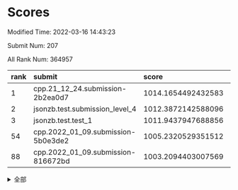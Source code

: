 # Scores

Modified Time: 2022-03-16 14:43:23

Submit Num: 207

All Rank Num: 364957

| rank |               submit               |       score        |       sigma        | pk_num |
| :--- | :--------------------------------- | :----------------- | :----------------- | :----- |
| 1    | cpp.21_12_24.submission-2b2ea0d7   | 1014.1654492432583 | 0.8059364452993364 | 7052   |
| 2    | jsonzb.test.submission_level_4     | 1012.3872142588096 | 0.7848641732992407 | 7054   |
| 3    | jsonzb.test.test_1                 | 1011.9437947688856 | 0.7974961849477623 | 7048   |
| 54   | cpp.2022_01_09.submission-5b0e3de2 | 1005.2320529351512 | 0.7194472571189532 | 7050   |
| 88   | cpp.2022_01_09.submission-816672bd | 1003.2094403007569 | 0.7124001380258415 | 7050   |


<details>
<summary>全部</summary>

| rank |                 submit                 |       score        |       sigma        | pk_num |
| :--- | :------------------------------------- | :----------------- | :----------------- | :----- |
| 1    | cpp.21_12_24.submission-2b2ea0d7       | 1014.1654492432583 | 0.8059364452993364 | 7052   |
| 2    | jsonzb.test.submission_level_4         | 1012.3872142588096 | 0.7848641732992407 | 7054   |
| 3    | jsonzb.test.test_1                     | 1011.9437947688856 | 0.7974961849477623 | 7048   |
| 4    | gobigger.level_3.submission_level_3_20 | 1011.6614572878381 | 0.7598708129677054 | 7051   |
| 5    | gobigger.level_3.submission_level_3_47 | 1011.6337599136784 | 0.8001100790293    | 7051   |
| 6    | gobigger.level_3.submission_level_3_12 | 1011.5332288090622 | 0.773448967602089  | 7052   |
| 7    | gobigger.level_3.submission_level_3_6  | 1011.1695929757551 | 0.7797999062023414 | 7049   |
| 8    | gobigger.level_3.submission_level_3_10 | 1011.0031500005699 | 0.7848491767905893 | 7050   |
| 9    | gobigger.level_3.submission_level_3_28 | 1010.9680559590741 | 0.7461837842439428 | 7056   |
| 10   | gobigger.level_3.submission_level_3_9  | 1010.9581476346923 | 0.7792525106161695 | 7058   |
| 11   | gobigger.level_3.submission_level_3_33 | 1010.9548611637094 | 0.7654062621848604 | 7058   |
| 12   | gobigger.level_3.submission_level_3_7  | 1010.9008600599534 | 0.7594029225528833 | 7050   |
| 13   | gobigger.level_3.submission_level_3_3  | 1010.773096725685  | 0.7763322150045341 | 7049   |
| 14   | gobigger.level_3.submission_level_3_38 | 1010.7560111404999 | 0.753087042484325  | 7047   |
| 15   | gobigger.level_3.submission_level_3_5  | 1010.7416461067087 | 0.7646523626458167 | 7047   |
| 16   | gobigger.level_3.submission_level_3_39 | 1010.7369638147635 | 0.7590559691952916 | 7053   |
| 17   | gobigger.level_3.submission_level_3_24 | 1010.6826076538335 | 0.7673903544266033 | 7050   |
| 18   | gobigger.level_3.submission_level_3_45 | 1010.6296813305171 | 0.7439632731943673 | 7055   |
| 19   | gobigger.level_3.submission_level_3_44 | 1010.6026337295724 | 0.7493885781149063 | 7058   |
| 20   | gobigger.level_3.submission_level_3_15 | 1010.5951623074878 | 0.7775151775586819 | 7053   |
| 21   | gobigger.level_3.submission_level_3_29 | 1010.55441097252   | 0.7543898281399959 | 7052   |
| 22   | gobigger.level_3.submission_level_3_35 | 1010.512209204499  | 0.7790104925460892 | 7054   |
| 23   | gobigger.level_3.submission_level_3_27 | 1010.4940496030055 | 0.762448439054577  | 7053   |
| 24   | gobigger.level_3.submission_level_3_16 | 1010.3090173482407 | 0.7922626313177052 | 7057   |
| 25   | gobigger.level_3.submission_level_3_11 | 1010.3060723781982 | 0.7625292626528385 | 7053   |
| 26   | gobigger.level_3.submission_level_3_26 | 1010.295915968269  | 0.7799654137350157 | 7053   |
| 27   | gobigger.level_3.submission_level_3_19 | 1010.2888547995996 | 0.7754321647843256 | 7053   |
| 28   | gobigger.level_3.submission_level_3_25 | 1010.1167688393076 | 0.7498069977027044 | 7052   |
| 29   | gobigger.level_3.submission_level_3_42 | 1010.0394045010333 | 0.748583770274906  | 7051   |
| 30   | gobigger.level_3.submission_level_3_8  | 1010.0098435316789 | 0.7361695109130088 | 7053   |
| 31   | gobigger.level_3.submission_level_3_48 | 1009.9959704865212 | 0.7766097584797578 | 7051   |
| 32   | gobigger.level_3.submission_level_3_37 | 1009.9483405667838 | 0.7580629677231308 | 7053   |
| 33   | gobigger.level_3.submission_level_3_18 | 1009.9224896951011 | 0.7605990904255476 | 7054   |
| 34   | gobigger.level_3.submission_level_3_40 | 1009.8962955889054 | 0.7495381869106259 | 7051   |
| 35   | gobigger.level_3.submission_level_3_34 | 1009.8344864444687 | 0.746543164831614  | 7060   |
| 36   | gobigger.level_3.submission_level_3_36 | 1009.8310476719473 | 0.7396239555414558 | 7053   |
| 37   | gobigger.level_3.submission_level_3_22 | 1009.8248372770286 | 0.7483304055278277 | 7049   |
| 38   | gobigger.level_3.submission_level_3_4  | 1009.7329327824026 | 0.749495065637827  | 7053   |
| 39   | gobigger.level_3.submission_level_3_1  | 1009.7098086637537 | 0.7305077413900725 | 7051   |
| 40   | gobigger.level_3.submission_level_3_31 | 1009.5790369492788 | 0.7651920720466282 | 7059   |
| 41   | gobigger.level_3.submission_level_3_30 | 1009.5617899325615 | 0.7567776321873159 | 7053   |
| 42   | gobigger.level_3.submission_level_3_17 | 1009.5438928331363 | 0.7810583978373694 | 7053   |
| 43   | gobigger.level_3.submission_level_3_23 | 1009.542381184269  | 0.7647277642978979 | 7051   |
| 44   | gobigger.level_3.submission_level_3_13 | 1009.5019475351404 | 0.7544478961552449 | 7051   |
| 45   | gobigger.level_3.submission_level_3_21 | 1009.3709408155897 | 0.7487245031093674 | 7050   |
| 46   | gobigger.level_3.submission_level_3_2  | 1009.3554324757897 | 0.7436370567688689 | 7056   |
| 47   | gobigger.level_3.submission_level_3_14 | 1009.2872258013472 | 0.7338945830257121 | 7054   |
| 48   | gobigger.level_3.submission_level_3_32 | 1009.0984308013669 | 0.7423737921094258 | 7051   |
| 49   | gobigger.level_3.submission_level_3_46 | 1009.07176465697   | 0.7552771293029419 | 7053   |
| 50   | gobigger.level_3.submission_level_3_0  | 1008.9260208899855 | 0.7447555520259622 | 7049   |
| 51   | gobigger.level_3.submission_level_3_41 | 1008.5815912704304 | 0.7501127026233773 | 7047   |
| 52   | gobigger.level_3.submission_level_3_49 | 1008.4067017898485 | 0.7353586858044725 | 7058   |
| 53   | gobigger.level_3.submission_level_3_43 | 1008.2056802866691 | 0.7515959367865451 | 7049   |
| 54   | cpp.2022_01_09.submission-5b0e3de2     | 1005.2320529351512 | 0.7194472571189532 | 7050   |
| 55   | gobigger.level_1.submission_level_1_44 | 1005.06620808756   | 0.7330801099925408 | 7051   |
| 56   | gobigger.level_1.submission_level_1_12 | 1004.9748454880468 | 0.7238765970476204 | 7055   |
| 57   | gobigger.level_1.submission_level_1_47 | 1004.5093496101994 | 0.734614465003145  | 7051   |
| 58   | gobigger.level_1.submission_level_1_18 | 1004.4247704826086 | 0.7269393870317075 | 7057   |
| 59   | gobigger.level_1.submission_level_1_34 | 1004.3981399988064 | 0.7179776190273083 | 7057   |
| 60   | gobigger.level_1.submission_level_1_24 | 1004.3680785455704 | 0.7227217100104112 | 7056   |
| 61   | gobigger.level_1.submission_level_1_6  | 1004.3345912895861 | 0.721649665026458  | 7045   |
| 62   | gobigger.level_1.submission_level_1_29 | 1004.3289984336666 | 0.7202580225186658 | 7057   |
| 63   | gobigger.level_1.submission_level_1_19 | 1004.3146792587202 | 0.7291717245201131 | 7052   |
| 64   | gobigger.level_1.submission_level_1_1  | 1004.3042024214784 | 0.709535594057974  | 7048   |
| 65   | gobigger.level_1.submission_level_1_38 | 1004.2836403040677 | 0.7381327311224978 | 7052   |
| 66   | gobigger.level_1.submission_level_1_37 | 1004.1488307121862 | 0.7190823812496272 | 7054   |
| 67   | gobigger.level_1.submission_level_1_43 | 1004.1118751106567 | 0.7140719109493417 | 7053   |
| 68   | gobigger.level_1.submission_level_1_41 | 1003.9667061695776 | 0.7130774380654819 | 7057   |
| 69   | gobigger.level_1.submission_level_1_22 | 1003.8844745968566 | 0.7177529815504914 | 7051   |
| 70   | gobigger.level_1.submission_level_1_40 | 1003.8304501477057 | 0.721879692500749  | 7052   |
| 71   | gobigger.level_1.submission_level_1_42 | 1003.8221410427251 | 0.713969227635211  | 7051   |
| 72   | gobigger.level_1.submission_level_1_46 | 1003.7414503067763 | 0.7169647856733207 | 7056   |
| 73   | gobigger.level_1.submission_level_1_8  | 1003.6740326153019 | 0.7252689126134887 | 7050   |
| 74   | gobigger.level_1.submission_level_1_16 | 1003.6600070484794 | 0.7110918522581996 | 7054   |
| 75   | gobigger.level_1.submission_level_1_14 | 1003.647928363398  | 0.7186506953579461 | 7056   |
| 76   | gobigger.level_1.submission_level_1_28 | 1003.6465913103386 | 0.722929392004029  | 7055   |
| 77   | gobigger.level_1.submission_level_1_23 | 1003.5640356520481 | 0.7245546251817351 | 7053   |
| 78   | gobigger.level_1.submission_level_1_3  | 1003.5523489601301 | 0.7253497326786094 | 7052   |
| 79   | gobigger.level_1.submission_level_1_49 | 1003.4699285925946 | 0.7193878154165545 | 7054   |
| 80   | gobigger.level_1.submission_level_1_7  | 1003.4615245147403 | 0.7130144110541509 | 7051   |
| 81   | gobigger.level_1.submission_level_1_21 | 1003.4549430630208 | 0.7185483340078866 | 7052   |
| 82   | gobigger.level_1.submission_level_1_48 | 1003.4430979284687 | 0.7109895717515115 | 7054   |
| 83   | gobigger.level_1.submission_level_1_26 | 1003.4206140148943 | 0.723965248807762  | 7053   |
| 84   | gobigger.level_1.submission_level_1_5  | 1003.3248753136888 | 0.7180756701401031 | 7053   |
| 85   | gobigger.level_1.submission_level_1_13 | 1003.2535049955973 | 0.7121289660894374 | 7047   |
| 86   | gobigger.level_1.submission_level_1_31 | 1003.2313295135228 | 0.7224355418700632 | 7049   |
| 87   | gobigger.level_1.submission_level_1_11 | 1003.2264451167106 | 0.7225834004762477 | 7050   |
| 88   | cpp.2022_01_09.submission-816672bd     | 1003.2094403007569 | 0.7124001380258415 | 7050   |
| 89   | gobigger.level_1.submission_level_1_45 | 1003.1837424605426 | 0.7150088236130142 | 7053   |
| 90   | gobigger.level_1.submission_level_1_15 | 1003.1395270548287 | 0.722354142429403  | 7054   |
| 91   | gobigger.level_1.submission_level_1_10 | 1003.1058664431131 | 0.7148309390207327 | 7045   |
| 92   | gobigger.level_1.submission_level_1_9  | 1003.0040830635382 | 0.7140850125130568 | 7053   |
| 93   | gobigger.level_1.submission_level_1_35 | 1002.8207279831187 | 0.7163090048987478 | 7057   |
| 94   | gobigger.level_1.submission_level_1_39 | 1002.792120712261  | 0.7205721201634783 | 7051   |
| 95   | gobigger.level_1.submission_level_1_30 | 1002.7081565729478 | 0.7098934158372201 | 7054   |
| 96   | gobigger.level_1.submission_level_1_32 | 1002.6848580983019 | 0.7157287531802664 | 7055   |
| 97   | gobigger.level_1.submission_level_1_0  | 1002.6318652468382 | 0.7124781061934973 | 7055   |
| 98   | gobigger.level_1.submission_level_1_4  | 1002.5093466629353 | 0.7072452971126005 | 7049   |
| 99   | gobigger.level_1.submission_level_1_20 | 1002.500983272257  | 0.7258389499027299 | 7049   |
| 100  | gobigger.level_1.submission_level_1_36 | 1002.4737893451527 | 0.7135687563673196 | 7053   |
| 101  | gobigger.level_1.submission_level_1_2  | 1002.402873450567  | 0.7268591632244983 | 7052   |
| 102  | gobigger.level_1.submission_level_1_25 | 1002.3752629448472 | 0.7172560310495577 | 7048   |
| 103  | gobigger.level_1.submission_level_1_27 | 1002.2913226337758 | 0.7164193477735655 | 7049   |
| 104  | gobigger.level_1.submission_level_1_33 | 1002.263653875902  | 0.7174398242998498 | 7053   |
| 105  | gobigger.level_1.submission_level_1_17 | 1001.2667097833221 | 0.7028813859493344 | 7055   |
| 106  | gobigger.random.submission_random_8    | 997.1648308537068  | 0.7152300473484954 | 7051   |
| 107  | gobigger.random.submission_random_43   | 997.1216726467624  | 0.7161176221268574 | 7051   |
| 108  | gobigger.random.submission_random_47   | 997.096752761055   | 0.7084059273974256 | 7054   |
| 109  | gobigger.random.submission_random_37   | 997.0965366371419  | 0.7136542713074212 | 7054   |
| 110  | gobigger.random.submission_random_41   | 997.0929500645323  | 0.7173534729272164 | 7050   |
| 111  | gobigger.random.submission_random_22   | 997.071127108013   | 0.6953693212908707 | 7055   |
| 112  | gobigger.random.submission_random_34   | 997.0667744952697  | 0.7275635313318054 | 7049   |
| 113  | gobigger.random.submission_random_49   | 996.9961333849619  | 0.7098165432565798 | 7053   |
| 114  | gobigger.random.submission_random_48   | 996.9370885540371  | 0.7009155938275677 | 7050   |
| 115  | gobigger.random.submission_random_45   | 996.7776882012488  | 0.7135854946444552 | 7047   |
| 116  | gobigger.random.submission_random_20   | 996.717063695176   | 0.7130234229162254 | 7049   |
| 117  | gobigger.random.submission_random_36   | 996.5698559266057  | 0.7157593160748801 | 7052   |
| 118  | gobigger.random.submission_random_28   | 996.4767961419915  | 0.7052631241840002 | 7051   |
| 119  | gobigger.random.submission_random_35   | 996.4419199108688  | 0.7074562194128079 | 7049   |
| 120  | gobigger.random.submission_random_44   | 996.4291255628817  | 0.7098945047550624 | 7056   |
| 121  | gobigger.random.submission_random_33   | 996.2903322688426  | 0.7093447344204686 | 7048   |
| 122  | gobigger.random.submission_random_19   | 996.2258075549173  | 0.7031513939539976 | 7056   |
| 123  | gobigger.random.submission_random_10   | 996.1129690221139  | 0.7250800100626034 | 7056   |
| 124  | gobigger.random.submission_random_0    | 996.0962860422142  | 0.7198640032578072 | 7052   |
| 125  | gobigger.random.submission_random_17   | 996.0739630338627  | 0.7074149079896205 | 7043   |
| 126  | gobigger.random.submission_random_4    | 996.0650470999095  | 0.7194546166730584 | 7053   |
| 127  | gobigger.random.submission_random_39   | 996.0413457600066  | 0.7130309496636607 | 7057   |
| 128  | gobigger.random.submission_random_24   | 996.0252435368194  | 0.7116498184115222 | 7053   |
| 129  | gobigger.random.submission_random_2    | 995.8929027376744  | 0.7259297435247166 | 7058   |
| 130  | gobigger.random.submission_random_14   | 995.8649972275108  | 0.7107783283375669 | 7052   |
| 131  | gobigger.random.submission_random_18   | 995.8630662843558  | 0.7060924362575626 | 7052   |
| 132  | gobigger.random.submission_random_42   | 995.8425935755919  | 0.7189010134334337 | 7050   |
| 133  | gobigger.random.submission_random_31   | 995.8155949521115  | 0.7146745623124283 | 7055   |
| 134  | gobigger.random.submission_random_21   | 995.7903146185772  | 0.7074543456890758 | 7052   |
| 135  | gobigger.random.submission_random_38   | 995.7764246741494  | 0.7249954530066045 | 7050   |
| 136  | gobigger.random.submission_random_5    | 995.7646510823404  | 0.722460997645719  | 7050   |
| 137  | gobigger.random.submission_random_29   | 995.73382026255    | 0.7130192233176905 | 7050   |
| 138  | gobigger.random.submission_random_25   | 995.7086990324162  | 0.7086827533785598 | 7058   |
| 139  | gobigger.random.submission_random_1    | 995.5970400170507  | 0.7076130340780418 | 7054   |
| 140  | gobigger.random.submission_random_23   | 995.5201696500212  | 0.7069242025573966 | 7050   |
| 141  | gobigger.random.submission_random_27   | 995.5061150731535  | 0.7217577252065367 | 7055   |
| 142  | gobigger.random.submission_random_3    | 995.3659978809524  | 0.704852908767414  | 7055   |
| 143  | gobigger.random.submission_random_30   | 995.3388418045151  | 0.7128836040940607 | 7052   |
| 144  | gobigger.random.submission_random_15   | 995.3165335336903  | 0.7243257943810905 | 7056   |
| 145  | gobigger.random.submission_random_46   | 995.2124933831419  | 0.7099814015271254 | 7052   |
| 146  | gobigger.random.submission_random_6    | 995.1562275917422  | 0.7104533323912021 | 7052   |
| 147  | gobigger.random.submission_random_26   | 995.0346499248607  | 0.7213220804826711 | 7054   |
| 148  | gobigger.random.submission_random_16   | 995.0288427270776  | 0.7068272812824409 | 7054   |
| 149  | gobigger.random.submission_random_32   | 995.0286374812472  | 0.7264129371729893 | 7051   |
| 150  | gobigger.random.submission_random_13   | 994.9710598009001  | 0.7024311493772307 | 7050   |
| 151  | gobigger.random.submission_random_9    | 994.9583423471493  | 0.71496726133836   | 7054   |
| 152  | gobigger.random.submission_random_40   | 994.7663275319586  | 0.7113659935097485 | 7057   |
| 153  | gobigger.random.submission_random_12   | 994.6530449925954  | 0.7387905028295976 | 7050   |
| 154  | gobigger.random.submission_random_11   | 994.6312012917157  | 0.7092927027494228 | 7050   |
| 155  | gobigger.random.submission_random_7    | 994.6000344280712  | 0.7386361973924728 | 7047   |
| 156  | gobigger.level_2.submission_level_2_30 | 994.0302922959961  | 0.7342082362847638 | 7055   |
| 157  | gobigger.level_2.submission_level_2_24 | 993.8625129443393  | 0.7359843370048126 | 7051   |
| 158  | gobigger.level_2.submission_level_2_29 | 993.716119525372   | 0.7377859860245961 | 7056   |
| 159  | gobigger.level_2.submission_level_2_9  | 993.6353908376773  | 0.7470486344397299 | 7057   |
| 160  | gobigger.level_2.submission_level_2_40 | 993.3716535547662  | 0.7330685184684835 | 7051   |
| 161  | gobigger.level_2.submission_level_2_10 | 993.2187373668833  | 0.7329224859810856 | 7055   |
| 162  | gobigger.level_2.submission_level_2_33 | 993.1575610680127  | 0.7403479252558167 | 7050   |
| 163  | gobigger.level_2.submission_level_2_11 | 992.8007024368538  | 0.7507512847402975 | 7048   |
| 164  | gobigger.level_2.submission_level_2_14 | 992.7954800695774  | 0.7413739922975224 | 7054   |
| 165  | gobigger.level_2.submission_level_2_48 | 992.7940462705188  | 0.7513787960255296 | 7052   |
| 166  | gobigger.level_2.submission_level_2_16 | 992.711474763241   | 0.7295686703767572 | 7052   |
| 167  | gobigger.level_2.submission_level_2_39 | 992.6372695268886  | 0.7432964887375607 | 7050   |
| 168  | gobigger.level_2.submission_level_2_41 | 992.5862432344007  | 0.7452342284655898 | 7051   |
| 169  | gobigger.level_2.submission_level_2_20 | 992.5811670388308  | 0.7365010488021986 | 7055   |
| 170  | gobigger.level_2.submission_level_2_6  | 992.5521890325967  | 0.7351782780012137 | 7052   |
| 171  | gobigger.level_2.submission_level_2_13 | 992.5181715251364  | 0.7345623460699608 | 7049   |
| 172  | gobigger.level_2.submission_level_2_4  | 992.5059798035642  | 0.7424122661501389 | 7055   |
| 173  | gobigger.level_2.submission_level_2_35 | 992.4617269927793  | 0.736746091406674  | 7050   |
| 174  | gobigger.level_2.submission_level_2_2  | 992.3125154653986  | 0.748690376784214  | 7053   |
| 175  | gobigger.level_2.submission_level_2_49 | 992.3051708464426  | 0.7478361387108484 | 7050   |
| 176  | gobigger.level_2.submission_level_2_3  | 992.2038819343336  | 0.7768125936208359 | 7053   |
| 177  | gobigger.level_2.submission_level_2_23 | 992.1673250653714  | 0.7529177039348524 | 7051   |
| 178  | gobigger.level_2.submission_level_2_37 | 992.1612104876688  | 0.7431591256188828 | 7055   |
| 179  | gobigger.level_2.submission_level_2_46 | 992.0452810567862  | 0.7342555371875373 | 7049   |
| 180  | gobigger.level_2.submission_level_2_17 | 992.0057572913224  | 0.7364794326196499 | 7050   |
| 181  | gobigger.level_2.submission_level_2_42 | 991.9225595229901  | 0.7259160144021403 | 7053   |
| 182  | gobigger.level_2.submission_level_2_19 | 991.9125463764456  | 0.7494033917844665 | 7061   |
| 183  | gobigger.level_2.submission_level_2_44 | 991.8330491082612  | 0.7540228598601731 | 7053   |
| 184  | gobigger.level_2.submission_level_2_36 | 991.6971932672805  | 0.7449797952049416 | 7053   |
| 185  | gobigger.level_2.submission_level_2_45 | 991.6572682765848  | 0.731115080884779  | 7053   |
| 186  | gobigger.level_2.submission_level_2_8  | 991.5462630924987  | 0.7502273098035144 | 7052   |
| 187  | gobigger.level_2.submission_level_2_0  | 991.5299227516994  | 0.7441659496346275 | 7052   |
| 188  | gobigger.level_2.submission_level_2_32 | 991.3211980052988  | 0.7831317241065097 | 7053   |
| 189  | gobigger.level_2.submission_level_2_27 | 991.2636490503957  | 0.7608999455397322 | 7052   |
| 190  | gobigger.level_2.submission_level_2_25 | 991.2444578920681  | 0.7432468089728448 | 7044   |
| 191  | gobigger.level_2.submission_level_2_38 | 991.2359938136628  | 0.7763495370650417 | 7053   |
| 192  | gobigger.level_2.submission_level_2_22 | 991.2179778908375  | 0.74552462697998   | 7052   |
| 193  | gobigger.level_2.submission_level_2_5  | 991.1681414958972  | 0.7503198952333692 | 7050   |
| 194  | gobigger.level_2.submission_level_2_31 | 991.0151465315247  | 0.7641939339431099 | 7050   |
| 195  | gobigger.level_2.submission_level_2_12 | 991.0007008780167  | 0.7634124127648814 | 7049   |
| 196  | gobigger.level_2.submission_level_2_26 | 990.9307177866983  | 0.7608193349261025 | 7052   |
| 197  | gobigger.level_2.submission_level_2_7  | 990.9101067408409  | 0.7543689134111697 | 7048   |
| 198  | gobigger.level_2.submission_level_2_18 | 990.8286686055225  | 0.7461161690131496 | 7052   |
| 199  | gobigger.level_2.submission_level_2_15 | 990.7003165771657  | 0.7549823722051522 | 7059   |
| 200  | gobigger.level_2.submission_level_2_47 | 990.6800783498402  | 0.7596899584527828 | 7049   |
| 201  | gobigger.level_2.submission_level_2_28 | 990.5657303740084  | 0.75808065947974   | 7048   |
| 202  | gobigger.level_2.submission_level_2_1  | 990.3502437513428  | 0.760377799857093  | 7057   |
| 203  | gobigger.level_2.submission_level_2_21 | 989.9615223505182  | 0.7567527276636462 | 7051   |
| 204  | gobigger.level_2.submission_level_2_43 | 989.9029875738091  | 0.7691906308343165 | 7058   |
| 205  | gobigger.level_2.submission_level_2_34 | 989.0992938424303  | 0.7762820805331416 | 7052   |
| 206  | gobigger.none.submission_none_0        | 978.5546575774973  | 1.2048543984710758 | 7058   |
| 207  | gobigger.none.submission_none_1        | 973.893562554532   | 1.7209956292643889 | 7050   |

</details>